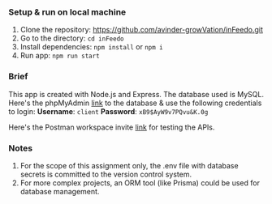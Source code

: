 ### Setup & run on local machine

1. Clone the repository: https://github.com/avinder-growVation/inFeedo.git
2. Go to the directory: `cd inFeedo`
3. Install dependencies: `npm install` or `npm i`
4. Run app: `npm run start`

### Brief
This app is created with Node.js and Express. The database used is MySQL. Here's the phpMyAdmin [link](https://admin.dkernels.com/phpmyadmin/tbl_structure.php?db=infeedo&table=tasks&token=8e40753508a596294934f8aa63b35517) to the database & use the following credentials to login:
**Username**: `client`
**Password**: `xB9$AyW9v7PQvu&K.0g`

Here's the Postman workspace invite [link](https://app.getpostman.com/join-team?invite_code=2ef21bf0c149489bf54a2101ce57fbc7) for testing the APIs.

### Notes
1. For the scope of this assignment only, the .env file with database secrets is committed to the version control system.
2. For more complex projects, an ORM tool (like Prisma) could be used for database management.

